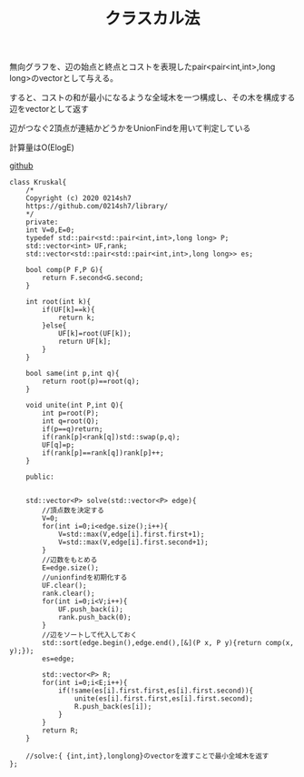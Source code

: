 ﻿---
title: "クラスカル法"
permalink: /posts/kruskal
writer: 0214sh7
layout: post
---

無向グラフを、辺の始点と終点とコストを表現したpair<pair<int,int>,long long>のvectorとして与える。

すると、コストの和が最小になるような全域木を一つ構成し、その木を構成する辺をvectorとして返す

辺がつなぐ2頂点が連結かどうかをUnionFindを用いて判定している

計算量はΟ(ElogE)

[github](https://github.com/0214sh7/procon-library/blob/master/algorithm/Kruskal.cpp)

~~~
class Kruskal{
    /*
    Copyright (c) 2020 0214sh7
    https://github.com/0214sh7/library/
    */
    private:
    int V=0,E=0;
    typedef std::pair<std::pair<int,int>,long long> P;
    std::vector<int> UF,rank;
    std::vector<std::pair<std::pair<int,int>,long long>> es;
    
    bool comp(P F,P G){
        return F.second<G.second;
    }
    
    int root(int k){
        if(UF[k]==k){
            return k;
        }else{
            UF[k]=root(UF[k]);
            return UF[k];
        }
    }
    
    bool same(int p,int q){
        return root(p)==root(q);
    }
    
    void unite(int P,int Q){
        int p=root(P);
        int q=root(Q);
        if(p==q)return;
        if(rank[p]<rank[q])std::swap(p,q);
        UF[q]=p;
        if(rank[p]==rank[q])rank[p]++;
    }
    
    public:
    
    
    std::vector<P> solve(std::vector<P> edge){
        //頂点数を決定する
        V=0;
        for(int i=0;i<edge.size();i++){
            V=std::max(V,edge[i].first.first+1);
            V=std::max(V,edge[i].first.second+1);
        }
        //辺数をもとめる　
        E=edge.size();
        //unionfindを初期化する
        UF.clear();
        rank.clear();
        for(int i=0;i<V;i++){
            UF.push_back(i);
            rank.push_back(0);
        }
        //辺をソートして代入しておく
        std::sort(edge.begin(),edge.end(),[&](P x, P y){return comp(x, y);});
        es=edge;
        
        std::vector<P> R;
        for(int i=0;i<E;i++){
            if(!same(es[i].first.first,es[i].first.second)){
                unite(es[i].first.first,es[i].first.second);
                R.push_back(es[i]);
            }
        }
        return R;
    }
    
    //solve:{ {int,int},longlong}のvectorを渡すことで最小全域木を返す
};
~~~
